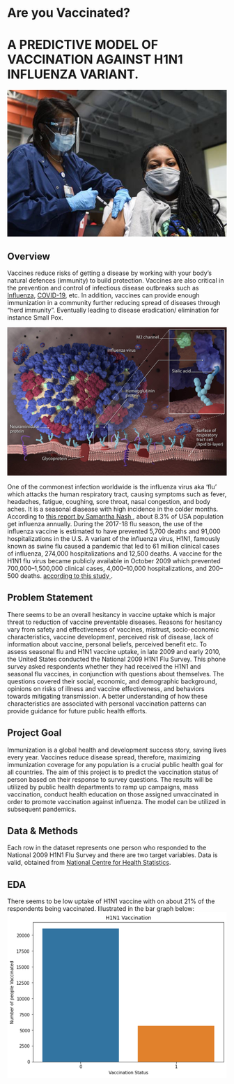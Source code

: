 # Are you Vaccinated?
# A PREDICTIVE MODEL OF VACCINATION AGAINST H1N1 INFLUENZA VARIANT.

![](https://github.com/Rachael-Osoro/git_practice/blob/master/Photos/vax.jpg)
## Overview

Vaccines reduce risks of getting a disease by working with your body’s natural defences (immunity) to build protection. Vaccines are also critical in the prevention and control of infectious disease outbreaks such as  <a href = "https://en.wikipedia.org/wiki/Influenza"> Influenza</a>, <a href = "https://en.wikipedia.org/wiki/COVID-19"> COVID-19</a>, etc. In addition, vaccines can provide enough immunization in a community further reducing spread of diseases through “herd immunity”. Eventually leading to disease eradication/ elimination for instance Small Pox. 

![](https://github.com/Rachael-Osoro/git_practice/blob/master/Photos/health-influenza-taxonomy-virus-cell-illustration.jpg)

One of the commonest infection worldwide is the influenza virus aka ‘flu’ which attacks the human respiratory tract, causing symptoms such as fever, headaches, fatigue, coughing, sore throat, nasal congestion, and body aches. It is a seasonal diasease with high incidence in the colder months. According to <a href = "https://www.wiscontext.org/understanding-perennial-menace-influenza-virus"> this report by Samantha Nash </a>, about 8.3% of USA population get influenza annually. During the 2017-18 flu season, the use of the influenza vaccine is estimated to have prevented 5,700 deaths and 91,000 hospitalizations in the U.S. 
A variant of the influenza virus, H1N1, famously known as swine flu caused a pandemic that led to 61 million clinical cases of influenza, 274,000 hospitalizations and 12,500 deaths. A vaccine for the H1N1 flu virus became publicly available in October 2009 which prevented 700,000–1,500,000 clinical cases, 4,000–10,000 hospitalizations, and 200–500 deaths. <a href = "https://www.ncbi.nlm.nih.gov/pmc/articles/PMC3647645/">according to this study </a>.

## Problem Statement

There seems to be an overall hesitancy in vaccine uptake which is major threat to reduction of vaccine preventable diseases. Reasons for hesitancy vary from safety and effectiveness of vaccines, mistrust, socio-economic characteristics, vaccine development, perceived risk of disease, lack of information about vaccine, personal beliefs, perceived benefit etc. To assess seasonal flu and H1N1 vaccine uptake, in late 2009 and early 2010, the United States conducted the National 2009 H1N1 Flu Survey. This phone survey asked respondents whether they had received the H1N1 and seasonal flu vaccines, in conjunction with questions about themselves. The questions covered their social, economic, and demographic background, opinions on risks of illness and vaccine effectiveness, and behaviors towards mitigating transmission. A better understanding of how these characteristics are associated with personal vaccination patterns can provide guidance for future public health efforts. 


## Project Goal
Immunization is a global health and development success story, saving lives every year. Vaccines reduce disease spread, therefore, maximizing immunization coverage for any population is a crucial public health goal for all countries.
The aim of this project is to predict the vaccination status of person based on their response to survey questions. The results will be utilized by public health departments to ramp up campaigns, mass vaccination, conduct health education on those assigned unvaccinated in order to promote vaccination against influenza. The model can be utilized in subsequent pandemics.

## Data & Methods
Each row in the dataset represents one person who responded to the National 2009 H1N1 Flu Survey and there are two target variables. Data is valid, obtained from 
<a href = "https://www.cdc.gov/nchs/index.htm"> National Centre for Health Statistics</a>.

## EDA
There seems to be low uptake of H1N1 vaccine with on about 21% of the respondents being vaccinated. Illustrated in the bar graph below:
![](https://github.com/Rachael-Osoro/git_practice/blob/master/Photos/h1n1.png)
